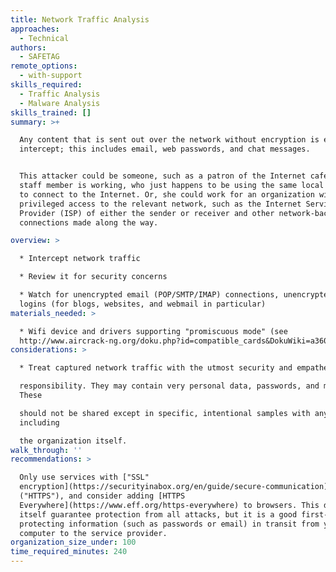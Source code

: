 ```yaml
---
title: Network Traffic Analysis
approaches:
  - Technical
authors:
  - SAFETAG
remote_options:
  - with-support
skills_required:
  - Traffic Analysis
  - Malware Analysis
skills_trained: []
summary: >+

  Any content that is sent out over the network without encryption is easy to
  intercept; this includes email, web passwords, and chat messages.


  This attacker could be someone, such as a patron of the Internet cafe where a
  staff member is working, who just happens to be using the same local network
  to connect to the Internet. Or, she could work for an organization with
  privileged access to the relevant network, such as the Internet Service
  Provider (ISP) of either the sender or receiver and other network-backbone
  connections made along the way.

overview: >

  * Intercept network traffic

  * Review it for security concerns

  * Watch for unencrypted email (POP/SMTP/IMAP) connections, unencrypted website
  logins (for blogs, websites, and webmail in particular)
materials_needed: >

  * Wifi device and drivers supporting "promiscuous mode" (see
  http://www.aircrack-ng.org/doku.php?id=compatible_cards&DokuWiki=a36042531edb54f9b95a76ff61d77d14)
considerations: >

  * Treat captured network traffic with the utmost security and empathetic

  responsibility. They may contain very personal data, passwords, and more.
  These

  should not be shared except in specific, intentional samples with anyone,
  including

  the organization itself.
walk_through: ''
recommendations: >

  Only use services with ["SSL"
  encryption](https://securityinabox.org/en/guide/secure-communication)
  ("HTTPS"), and consider adding [HTTPS
  Everywhere](https://www.eff.org/https-everywhere) to browsers. This does not
  itself guarantee protection from all attacks, but it is a good first-step in
  protecting information (such as passwords or email) in transit from your
  computer to the service provider.
organization_size_under: 100
time_required_minutes: 240
---
```



